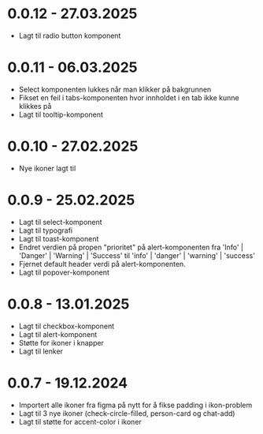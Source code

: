 # 0.0.12 - 27.03.2025

- Lagt til radio button komponent

# 0.0.11 - 06.03.2025

- Select komponenten lukkes når man klikker på bakgrunnen
- Fikset en feil i tabs-komponenten hvor innholdet i en tab ikke kunne klikkes på
- Lagt til tooltip-komponent

# 0.0.10 - 27.02.2025

- Nye ikoner lagt til

# 0.0.9 - 25.02.2025

- Lagt til select-komponent
- Lagt til typografi
- Lagt til toast-komponent
- Endret verdien på propen "prioritet" på alert-komponenten fra 'Info' | 'Danger' | 'Warning' | 'Success' til 'info' | 'danger' | 'warning' | 'success'
- Fjernet default header verdi på alert-komponenten.
- Lagt til popover-komponent

# 0.0.8 - 13.01.2025

- Lagt til checkbox-komponent
- Lagt til alert-komponent
- Støtte for ikoner i knapper
- Lagt til lenker

# 0.0.7 - 19.12.2024

- Importert alle ikoner fra figma på nytt for å fikse padding i ikon-problem
- Lagt til 3 nye ikoner (check-circle-filled, person-card og chat-add)
- Lagt til støtte for accent-color i ikoner
